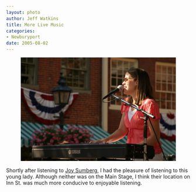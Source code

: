 ```yaml
--- 
layout: photo
author: Jeff Watkins
title: More Live Music
categories: 
- Newburyport
date: 2005-08-02
---
```


<figure><img class="photo" src="/photos/IMG_2019.jpg"></figure>

Shortly after listening to [Joy Sumberg][1], I had the pleasure of listening
to this young lady. Although neither was on the Main Stage, I think their
location on Inn St. was much more conducive to enjoyable listening.

[1]: /2005/07/live-music-at-yankee-homecoming


